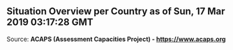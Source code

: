 ## Situation Overview per Country as of Sun, 17 Mar 2019 03:17:28 GMT

Source: **ACAPS (Assessment Capacities Project) - https://www.acaps.org**